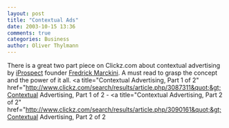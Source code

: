 ```yaml
---
layout: post
title: "Contextual Ads"
date: 2003-10-15 13:36
comments: true
categories: Business
author: Oliver Thylmann
---
```



There is a great two part piece on Clickz.com about contextual advertising by [iProspect](http://www.iprospect.com/) founder [Fredrick Marckini](http://www.clickz.com/author/index.php/64563). A must read to grasp the concept and the power of it all. &lt;a title=&quot;Contextual Advertising, Part 1 of 2&quot; href=&quot;http://www.clickz.com/search/results/article.php/3087311&quot;&gt;Contextual Advertising, Part 1 of 2 - &lt;a title=&quot;Contextual Advertising, Part 2 of 2&quot; href=&quot;http://www.clickz.com/search/results/article.php/3090161&quot;&gt;Contextual Advertising, Part 2 of 2


